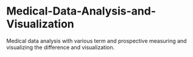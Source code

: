 # Medical-Data-Analysis-and-Visualization
Medical data analysis with various term and prospective measuring and visualizing the difference and visualization. 
